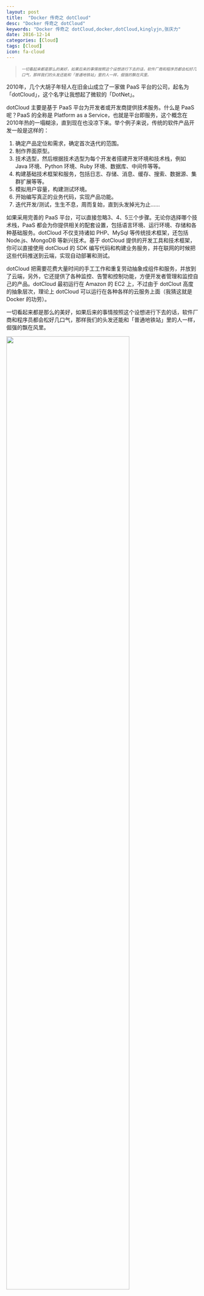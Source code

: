 ```yaml
---
layout: post
title:  "Docker 传奇之 dotCloud"
desc: "Docker 传奇之 dotCloud"
keywords: "Docker 传奇之 dotCloud,docker,dotCloud,kinglyjn,张庆力"
date: 2016-12-14
categories: [Cloud]
tags: [Cloud]
icon: fa-cloud
---
```


> <i style="font-size:10px;">一切看起来都是那么的美好，如果后来的事情按照这个设想进行下去的话，软件厂商和程序员都会松好几口气，那样我们的头发还能和「普通地铁站」里的人一样，倔强的飘在风里。</i>

2010年，几个大胡子年轻人在旧金山成立了一家做 PaaS 平台的公司，起名为「dotCloud」，这个名字让我想起了微软的「DotNet」。<br>

dotCloud 主要是基于 PaaS 平台为开发者或开发商提供技术服务。什么是 PaaS 呢？PaaS 的全称是 Platform as a Service，也就是平台即服务，这个概念在2010年热的一塌糊涂，直到现在也没凉下来。举个例子来说，传统的软件产品开发一般是这样的：

1. 确定产品定位和需求，确定首次迭代的范围。
2. 制作界面原型。
3. 技术选型，然后根据技术选型为每个开发者搭建开发环境和技术栈，例如 Java 环境、Python 环境、Ruby 环境、数据库、中间件等等。
4. 构建基础技术框架和服务，包括日志、存储、消息、缓存、搜索、数据源、集群扩展等等。
5. 模拟用户容量，构建测试环境。
6. 开始编写真正的业务代码，实现产品功能。
7. 迭代开发/测试，生生不息，周而复始，直到头发掉光为止……

如果采用完善的 PaaS 平台，可以直接忽略3、4、5三个步骤。无论你选择哪个技术栈，PaaS 都会为你提供相关的配套设置，包括语言环境、运行环境、存储和各种基础服务。dotCloud 不仅支持诸如 PHP、MySql 等传统技术框架，还包括 Node.js、MongoDB 等新兴技术。基于 dotCloud 提供的开发工具和技术框架，你可以直接使用 dotCloud 的 SDK 编写代码和构建业务服务，并在联网的时候把这些代码推送到云端，实现自动部署和测试。<br>

dotCloud 把需要花费大量时间的手工工作和重复劳动抽象成组件和服务，并放到了云端，另外，它还提供了各种监控、告警和控制功能，方便开发者管理和监控自己的产品。dotCloud 最初运行在 Amazon 的 EC2 上，不过由于 dotClout 高度的抽象层次，理论上 dotCloud 可以运行在各种各样的云服务上面（我猜这就是 Docker 的功劳）。<br>

一切看起来都是那么的美好，如果后来的事情按照这个设想进行下去的话，软件厂商和程序员都会松好几口气，那样我们的头发还能和「普通地铁站」里的人一样，倔强的飘在风里。<br>

<img src="http://img.blog.csdn.net/20170110093709104?watermark/2/text/aHR0cDovL2Jsb2cuY3Nkbi5uZXQva2luZ2x5am4=/font/5a6L5L2T/fontsize/400/fill/I0JBQkFCMA==/dissolve/70/gravity/SouthEast" style="width:80%"/><br>


遗憾的是，我们抵达的是「中关村地铁站」！<br>

PaaS 并没有这样一直春暖花开下去，事实上给开发者或程序猿做东西一直是件非常危险的事情，程序猿是一种很奇怪的动物，虽然他们常常分不清楚女友的发型和衣服款式，但是对开发环境和开发工具却非常敏感并要求极高，稍不注意就会伤害到他们脆弱的心。所谓文人相轻，程序猿也不例外，对自己人常常是下死手的。所以，PaaS 的概念虽好，但是由于认知、理念和技术的局限性，市场的接受度并不高，市场的规模也不够大。<br>

除此之外，还有巨头不断进场搅局，IBM 的蓝云，微软的 Azure，Amazon 的 EC2，Google 的 GAE，VMware 的 Cloud Foundry 等等，可谓强敌环伺，而且强敌都不差钱，想玩多久就玩多久，想玩多大玩多大。在这种情况下，虽然 dotCloud 在2011年初拿到了1000万美元的融资，但依然举步维艰。<br>

再也不能这样下去了！dotCloud 的创始人 Solomon Hykes 把大伙召集到一起，说，咱们过的不舒服，也不能让别人痛快了，干脆把我们的核心引擎开源扔到市面上看看，如何？大家面面相觑，最后把拳头砸到桌面上，就这么办。<br>

山重水复疑无路，柳暗花明又一村！<br>

这个基于 Linux Container 技术的核心管理引擎一经开源立刻得到了「业界」的热烈吹捧，首当其冲的当然是程序猿们。看到好的开源产品，这帮平时静若处子的货色就像猴子看到卖桃的一样，一窝蜂冲上去，边吃边说好吃。这个容器管理引擎大大降低了容器技术的使用门槛，轻量级，可移植，虚拟化，语言无关，写了程序扔上去做成镜像可以随处部署和运行，开发、测试和生产环境彻底统一了，还能进行资源管控和虚拟化。程序员们流着口水惊呼，太方便了，太方便了。<br>

业界几个大佬也没闲着，看看程序员们欢喜雀跃，再看看自己平台上笨重的 PaaS，纷纷表示要接入或支持这个引擎。连最传统的过气带头大哥微软都信誓旦旦的说，要以Windows 原生的方式运行这个引擎。<br>

这个引擎的名字叫做 Docker，以 Go 语言写成。<br>

这个结果是 dotCloud 公司的几个创始人万万没想到的，他们本来是按照穷小子模式来培育 Docker 的，没成想直接蹦出一个婀娜多姿的大美女，明眸善睐，顾盼生姿，不仅把各类程序猿迷的神魂颠倒，而且旁边几个高楼大厦里的土豪也时不时过来搭讪聊天。哥儿几个坐不住了，开始合计。<br>

> <i style="font-size:12px;">咱本来是想捡点芝麻，结果怀里掉了个大西瓜，怎么办？</i><br>
> <i style="font-size:12px;">目光坚定，勇往直前，为了理想继续捡芝麻！</i><br>
> <i style="font-size:12px;">你傻呀，别和杭州那个产品经理学，这么好的机会砸脑门上，咱就甭躲了，专心培养西瓜吧。</i><br>

从此以后，他们开始专心研发 Docker 产品和维护相关社区，过上了幸福而快乐的生活。2013年10月 dotCloud 公司更名为 Docker 股份有限公司，2014年8月 Docker 宣布把平台即服务的业务「dotCloud」出售给位于德国柏林的平台即服务提供商「cloudControl」，dotCloud 的历史告一段落。同年8月，Docker 内部员工 James Turnbull 发布了面向开发者、运维和系统管理员的 Docker 电子书《The Docker Book》。<br>

过去12个月，Docker 迅速成长为云计算相关领域最受欢迎的开源项目，Amazon、Google、IBM、Microsoft、Red Hat 和 VMware 分别表示已经支持 Docker 技术或准备支持。据说，有 Linux 的地方，就可以运行 Docker。看情形 Windows 也快了。<br>

看看，真是“有意栽花花不开，无心插柳柳成荫”！<br>


